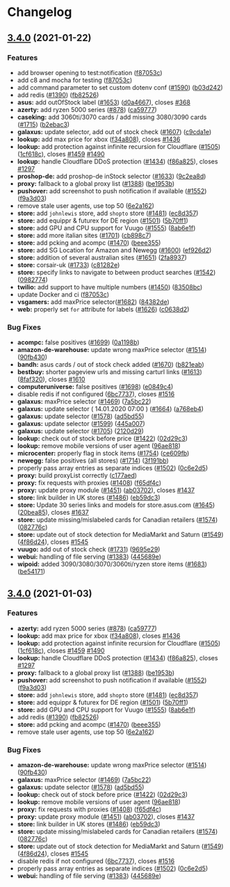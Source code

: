# Changelog

## [3.4.0](https://www.github.com/DrLetharga/streetmerchant/compare/v3.3.0...v3.4.0) (2021-01-22)


### Features

* add browser opening to test:notification ([f87053c](https://www.github.com/DrLetharga/streetmerchant/commit/f87053cb02e04b3cb2c0cf253187a9e9857c9858))
* add c8 and mocha for testing ([f87053c](https://www.github.com/DrLetharga/streetmerchant/commit/f87053cb02e04b3cb2c0cf253187a9e9857c9858))
* add command parameter to set custom dotenv conf ([#1590](https://www.github.com/DrLetharga/streetmerchant/issues/1590)) ([b03d242](https://www.github.com/DrLetharga/streetmerchant/commit/b03d24217f8ff5a56ddf19c019d10b48afec813f))
* add redis ([#1390](https://www.github.com/DrLetharga/streetmerchant/issues/1390)) ([fb82526](https://www.github.com/DrLetharga/streetmerchant/commit/fb82526a427e503fff1f1cf56b091ff0c8a5a96e))
* **asus:** add outOfStock label ([#1653](https://www.github.com/DrLetharga/streetmerchant/issues/1653)) ([d0a4667](https://www.github.com/DrLetharga/streetmerchant/commit/d0a4667a643398d836652642b993107ed05619d8)), closes [#368](https://www.github.com/DrLetharga/streetmerchant/issues/368)
* **azerty:** add ryzen 5000 series  ([#878](https://www.github.com/DrLetharga/streetmerchant/issues/878)) ([ca59777](https://www.github.com/DrLetharga/streetmerchant/commit/ca59777917777401affc5b72a68238983f286237))
* **caseking:** add 3060ti/3070 cards / add missing 3080/3090 cards ([#1715](https://www.github.com/DrLetharga/streetmerchant/issues/1715)) ([b2ebac3](https://www.github.com/DrLetharga/streetmerchant/commit/b2ebac36c078d8001501d45e3a2bbf5f91a1a489))
* **galaxus:** update selector, add out of stock check ([#1607](https://www.github.com/DrLetharga/streetmerchant/issues/1607)) ([c9cda1e](https://www.github.com/DrLetharga/streetmerchant/commit/c9cda1e4e597c7103a32c32c9e5a79824ad44de5))
* **lookup:** add max price for xbox ([f34a808](https://www.github.com/DrLetharga/streetmerchant/commit/f34a808451b735c384f4b763cedd816c85ab7abc)), closes [#1436](https://www.github.com/DrLetharga/streetmerchant/issues/1436)
* **lookup:** add protection against infinite recursion for Cloudflare ([#1505](https://www.github.com/DrLetharga/streetmerchant/issues/1505)) ([1cf618c](https://www.github.com/DrLetharga/streetmerchant/commit/1cf618c1c12d3ab94688139a8410bed181af3eb2)), closes [#1459](https://www.github.com/DrLetharga/streetmerchant/issues/1459) [#1490](https://www.github.com/DrLetharga/streetmerchant/issues/1490)
* **lookup:** handle Cloudflare DDoS protection ([#1434](https://www.github.com/DrLetharga/streetmerchant/issues/1434)) ([f86a825](https://www.github.com/DrLetharga/streetmerchant/commit/f86a8259f37f0ed25b00e243b29aa28c3e68bdff)), closes [#1297](https://www.github.com/DrLetharga/streetmerchant/issues/1297)
* **proshop-de:** add proshop-de inStock selector ([#1633](https://www.github.com/DrLetharga/streetmerchant/issues/1633)) ([9c2ea8d](https://www.github.com/DrLetharga/streetmerchant/commit/9c2ea8dbe91f46e24eae1e9e717164d99f94d0e1))
* **proxy:** fallback to a global proxy list ([#1388](https://www.github.com/DrLetharga/streetmerchant/issues/1388)) ([be1953b](https://www.github.com/DrLetharga/streetmerchant/commit/be1953b2069fce72969904c1bc18055df73f4b6b))
* **pushover:** add screenshot to push notification if available ([#1552](https://www.github.com/DrLetharga/streetmerchant/issues/1552)) ([f9a3d03](https://www.github.com/DrLetharga/streetmerchant/commit/f9a3d03f356d7ed2072772b86c7776f62dcd32b5))
* remove stale user agents, use top 50 ([6e2a162](https://www.github.com/DrLetharga/streetmerchant/commit/6e2a16238c54bc448f3ae5243ef8729f384ea59b))
* **store:** add `johnlewis` store, add `shopto` store ([#1481](https://www.github.com/DrLetharga/streetmerchant/issues/1481)) ([ec8d357](https://www.github.com/DrLetharga/streetmerchant/commit/ec8d3571cfbbd3a028aed9b5650eb8a52c9af587))
* **store:** add equippr & futurex for DE region ([#1501](https://www.github.com/DrLetharga/streetmerchant/issues/1501)) ([5b70ff1](https://www.github.com/DrLetharga/streetmerchant/commit/5b70ff14cb9ab5e0a72922624d54b40bb0642bcd))
* **store:** add GPU and CPU support for Vuugo ([#1555](https://www.github.com/DrLetharga/streetmerchant/issues/1555)) ([8ab6e1f](https://www.github.com/DrLetharga/streetmerchant/commit/8ab6e1f1d801c3ae52987fe9e8550adbe2015ea6))
* **store:** add more italian sites ([#1701](https://www.github.com/DrLetharga/streetmerchant/issues/1701)) ([cb898c7](https://www.github.com/DrLetharga/streetmerchant/commit/cb898c7923ce8a45548807571e734ad232ce0004))
* **store:** add pcking and acompc ([#1470](https://www.github.com/DrLetharga/streetmerchant/issues/1470)) ([beee355](https://www.github.com/DrLetharga/streetmerchant/commit/beee35556376056b31d6719fb090ce58b7ea985f))
* **store:** add SG Location for Amazon and Newegg ([#1600](https://www.github.com/DrLetharga/streetmerchant/issues/1600)) ([ef926d2](https://www.github.com/DrLetharga/streetmerchant/commit/ef926d2282cedaef38bc3d4d427820f4aa65dc8d))
* **store:** addition of several australian sites ([#1651](https://www.github.com/DrLetharga/streetmerchant/issues/1651)) ([2fa8937](https://www.github.com/DrLetharga/streetmerchant/commit/2fa893795f21535e1799116843e0668b669835ab))
* **store:** corsair-uk ([#1733](https://www.github.com/DrLetharga/streetmerchant/issues/1733)) ([c81282e](https://www.github.com/DrLetharga/streetmerchant/commit/c81282ef9fd95c39dc6d338f3d79de16906c89b6))
* **store:** specify links to navigate to between product searches ([#1542](https://www.github.com/DrLetharga/streetmerchant/issues/1542)) ([0982774](https://www.github.com/DrLetharga/streetmerchant/commit/09827741aec2158e88c19fd6b0156c32736671c8))
* **twilio:** add support to have multiple numbers ([#1450](https://www.github.com/DrLetharga/streetmerchant/issues/1450)) ([83508bc](https://www.github.com/DrLetharga/streetmerchant/commit/83508bc5ea509aac0742c525a6434ef8f8001899))
* update Docker and ci ([f87053c](https://www.github.com/DrLetharga/streetmerchant/commit/f87053cb02e04b3cb2c0cf253187a9e9857c9858))
* **vsgamers:** add maxPrice selector([#1682](https://www.github.com/DrLetharga/streetmerchant/issues/1682)) ([84382de](https://www.github.com/DrLetharga/streetmerchant/commit/84382def6f23b1e8b1ad8c14fb4f423f32a35eb7))
* **web:** properly set `for` attribute for labels ([#1626](https://www.github.com/DrLetharga/streetmerchant/issues/1626)) ([c0638d2](https://www.github.com/DrLetharga/streetmerchant/commit/c0638d2e4b923abacaf81fb09fd80948cd5e7ce9))


### Bug Fixes

* **acompc:** false positives ([#1699](https://www.github.com/DrLetharga/streetmerchant/issues/1699)) ([0a1198b](https://www.github.com/DrLetharga/streetmerchant/commit/0a1198b69c4e7b22fcf9c9d0ed94ff51da4f8bce))
* **amazon-de-warehouse:** update wrong maxPrice selector ([#1514](https://www.github.com/DrLetharga/streetmerchant/issues/1514)) ([90fb430](https://www.github.com/DrLetharga/streetmerchant/commit/90fb430b712aa6a89227a17d37a83380326db21b))
* **bandh:** asus cards / out of stock check added ([#1670](https://www.github.com/DrLetharga/streetmerchant/issues/1670)) ([b821eab](https://www.github.com/DrLetharga/streetmerchant/commit/b821eab273f3d8d4cecc1642467dbbad63f4e763))
* **bestbuy:** shorter pageview urls and missing carturl links ([#1613](https://www.github.com/DrLetharga/streetmerchant/issues/1613)) ([8faf320](https://www.github.com/DrLetharga/streetmerchant/commit/8faf3202e79825de5289659435c5f93b4e892086)), closes [#1610](https://www.github.com/DrLetharga/streetmerchant/issues/1610)
* **computeruniverse:** false positives ([#1698](https://www.github.com/DrLetharga/streetmerchant/issues/1698)) ([e0849c4](https://www.github.com/DrLetharga/streetmerchant/commit/e0849c4dc2427a9f8be1927847a1fb2609a24600))
* disable redis if not configured ([6bc7737](https://www.github.com/DrLetharga/streetmerchant/commit/6bc7737ef04e5592e19b0b6a76e5fb0cd4b048df)), closes [#1516](https://www.github.com/DrLetharga/streetmerchant/issues/1516)
* **galaxus:** maxPrice selector ([#1469](https://www.github.com/DrLetharga/streetmerchant/issues/1469)) ([7a5bc22](https://www.github.com/DrLetharga/streetmerchant/commit/7a5bc22ba8cede51311b80182c18fb0227532cd2))
* **galaxus:** update selector  ( 14.01.2020 07:00 ) ([#1664](https://www.github.com/DrLetharga/streetmerchant/issues/1664)) ([a768eb4](https://www.github.com/DrLetharga/streetmerchant/commit/a768eb4cf54f81657532ae0c5e00588cc167eae2))
* **galaxus:** update selector ([#1578](https://www.github.com/DrLetharga/streetmerchant/issues/1578)) ([ad5bd55](https://www.github.com/DrLetharga/streetmerchant/commit/ad5bd55c1ad9f54c9c1aa7ae875bd430d6304fac))
* **galaxus:** update selector ([#1599](https://www.github.com/DrLetharga/streetmerchant/issues/1599)) ([445a007](https://www.github.com/DrLetharga/streetmerchant/commit/445a00728fec1c8b6bded8583d4a6712c195143b))
* **galaxus:** update selector ([#1705](https://www.github.com/DrLetharga/streetmerchant/issues/1705)) ([2120d29](https://www.github.com/DrLetharga/streetmerchant/commit/2120d2901d03ae2238bd56d46e0c43dcb16af70e))
* **lookup:** check out of stock before price ([#1422](https://www.github.com/DrLetharga/streetmerchant/issues/1422)) ([02d29c3](https://www.github.com/DrLetharga/streetmerchant/commit/02d29c3c64a7976622da6cbdf099b76b455082d0))
* **lookup:** remove mobile versions of user agent ([96ae818](https://www.github.com/DrLetharga/streetmerchant/commit/96ae818e84c99d0597e0ddd7b5ecfe1a0615d1ed))
* **microcenter:** properly flag in stock items ([#1754](https://www.github.com/DrLetharga/streetmerchant/issues/1754)) ([ce609fb](https://www.github.com/DrLetharga/streetmerchant/commit/ce609fb518fa7811a77e3ab7d26ecacf86ac35e6))
* **newegg:** false positives (all stores) ([#1714](https://www.github.com/DrLetharga/streetmerchant/issues/1714)) ([3f191bb](https://www.github.com/DrLetharga/streetmerchant/commit/3f191bbd00e7474fbef71ddd28955672835ef1a0))
* properly pass array entries as separate indices ([#1502](https://www.github.com/DrLetharga/streetmerchant/issues/1502)) ([0c6e2d5](https://www.github.com/DrLetharga/streetmerchant/commit/0c6e2d587d81041b07a561b3f53b8b1ebcb9f843))
* **proxy:** build proxyList correctly ([c177aed](https://www.github.com/DrLetharga/streetmerchant/commit/c177aedd210e14cb7d401295cb16ece1dfb1ebe7))
* **proxy:** fix requests with proxies ([#1408](https://www.github.com/DrLetharga/streetmerchant/issues/1408)) ([f65df4c](https://www.github.com/DrLetharga/streetmerchant/commit/f65df4ce56891c368dab8dd6fe85a584cf9e6f49))
* **proxy:** update proxy module ([#1451](https://www.github.com/DrLetharga/streetmerchant/issues/1451)) ([ab03702](https://www.github.com/DrLetharga/streetmerchant/commit/ab037029b654f5e169a97c9e7a2c4dfa6cf1e768)), closes [#1437](https://www.github.com/DrLetharga/streetmerchant/issues/1437)
* **store:** link builder in UK stores ([#1486](https://www.github.com/DrLetharga/streetmerchant/issues/1486)) ([eb59dc3](https://www.github.com/DrLetharga/streetmerchant/commit/eb59dc3433c54027695fb68cfe69b1d90fce3fec))
* **store:** Update 30 series links and models for store.asus.com ([#1645](https://www.github.com/DrLetharga/streetmerchant/issues/1645)) ([20bea85](https://www.github.com/DrLetharga/streetmerchant/commit/20bea85e411277f70b987675b53055b69d450e0f)), closes [#1637](https://www.github.com/DrLetharga/streetmerchant/issues/1637)
* **store:** update missing/mislabeled cards for Canadian retailers ([#1574](https://www.github.com/DrLetharga/streetmerchant/issues/1574)) ([082776c](https://www.github.com/DrLetharga/streetmerchant/commit/082776cfca740ac0a22736f791c62705a62185be))
* **store:** update out of stock detection for MediaMarkt and Saturn ([#1549](https://www.github.com/DrLetharga/streetmerchant/issues/1549)) ([4f86d24](https://www.github.com/DrLetharga/streetmerchant/commit/4f86d2462e5d1eba6a7d7839585c0fe8c1b70da5)), closes [#1545](https://www.github.com/DrLetharga/streetmerchant/issues/1545)
* **vuugo:** add out of stock check ([#1731](https://www.github.com/DrLetharga/streetmerchant/issues/1731)) ([9695e29](https://www.github.com/DrLetharga/streetmerchant/commit/9695e29a02ea320842954db9f2ea51612b983490))
* **webui:** handling of file serving ([#1383](https://www.github.com/DrLetharga/streetmerchant/issues/1383)) ([445689e](https://www.github.com/DrLetharga/streetmerchant/commit/445689efc49bf8edb0b5a027611f02ea0d0f126f))
* **wipoid:** added 3090/3080/3070/3060ti/ryzen store items ([#1683](https://www.github.com/DrLetharga/streetmerchant/issues/1683)) ([be54171](https://www.github.com/DrLetharga/streetmerchant/commit/be541713a8855f18b5102917751842e514796e00))

## [3.4.0](https://www.github.com/jef/streetmerchant/compare/v3.3.0...v3.4.0) (2021-01-03)


### Features

* **azerty:** add ryzen 5000 series  ([#878](https://www.github.com/jef/streetmerchant/issues/878)) ([ca59777](https://www.github.com/jef/streetmerchant/commit/ca59777917777401affc5b72a68238983f286237))
* **lookup:** add max price for xbox ([f34a808](https://www.github.com/jef/streetmerchant/commit/f34a808451b735c384f4b763cedd816c85ab7abc)), closes [#1436](https://www.github.com/jef/streetmerchant/issues/1436)
* **lookup:** add protection against infinite recursion for Cloudflare ([#1505](https://www.github.com/jef/streetmerchant/issues/1505)) ([1cf618c](https://www.github.com/jef/streetmerchant/commit/1cf618c1c12d3ab94688139a8410bed181af3eb2)), closes [#1459](https://www.github.com/jef/streetmerchant/issues/1459) [#1490](https://www.github.com/jef/streetmerchant/issues/1490)
* **lookup:** handle Cloudflare DDoS protection ([#1434](https://www.github.com/jef/streetmerchant/issues/1434)) ([f86a825](https://www.github.com/jef/streetmerchant/commit/f86a8259f37f0ed25b00e243b29aa28c3e68bdff)), closes [#1297](https://www.github.com/jef/streetmerchant/issues/1297)
* **proxy:** fallback to a global proxy list ([#1388](https://www.github.com/jef/streetmerchant/issues/1388)) ([be1953b](https://www.github.com/jef/streetmerchant/commit/be1953b2069fce72969904c1bc18055df73f4b6b))
* **pushover:** add screenshot to push notification if available ([#1552](https://www.github.com/jef/streetmerchant/issues/1552)) ([f9a3d03](https://www.github.com/jef/streetmerchant/commit/f9a3d03f356d7ed2072772b86c7776f62dcd32b5))
* **store:** add `johnlewis` store, add `shopto` store ([#1481](https://www.github.com/jef/streetmerchant/issues/1481)) ([ec8d357](https://www.github.com/jef/streetmerchant/commit/ec8d3571cfbbd3a028aed9b5650eb8a52c9af587))
* **store:** add equippr & futurex for DE region ([#1501](https://www.github.com/jef/streetmerchant/issues/1501)) ([5b70ff1](https://www.github.com/jef/streetmerchant/commit/5b70ff14cb9ab5e0a72922624d54b40bb0642bcd))
* **store:** add GPU and CPU support for Vuugo ([#1555](https://www.github.com/jef/streetmerchant/issues/1555)) ([8ab6e1f](https://www.github.com/jef/streetmerchant/commit/8ab6e1f1d801c3ae52987fe9e8550adbe2015ea6))
* add redis ([#1390](https://www.github.com/jef/streetmerchant/issues/1390)) ([fb82526](https://www.github.com/jef/streetmerchant/commit/fb82526a427e503fff1f1cf56b091ff0c8a5a96e))
* **store:** add pcking and acompc ([#1470](https://www.github.com/jef/streetmerchant/issues/1470)) ([beee355](https://www.github.com/jef/streetmerchant/commit/beee35556376056b31d6719fb090ce58b7ea985f))
* remove stale user agents, use top 50 ([6e2a162](https://www.github.com/jef/streetmerchant/commit/6e2a16238c54bc448f3ae5243ef8729f384ea59b))


### Bug Fixes

* **amazon-de-warehouse:** update wrong maxPrice selector ([#1514](https://www.github.com/jef/streetmerchant/issues/1514)) ([90fb430](https://www.github.com/jef/streetmerchant/commit/90fb430b712aa6a89227a17d37a83380326db21b))
* **galaxus:** maxPrice selector ([#1469](https://www.github.com/jef/streetmerchant/issues/1469)) ([7a5bc22](https://www.github.com/jef/streetmerchant/commit/7a5bc22ba8cede51311b80182c18fb0227532cd2))
* **galaxus:** update selector ([#1578](https://www.github.com/jef/streetmerchant/issues/1578)) ([ad5bd55](https://www.github.com/jef/streetmerchant/commit/ad5bd55c1ad9f54c9c1aa7ae875bd430d6304fac))
* **lookup:** check out of stock before price ([#1422](https://www.github.com/jef/streetmerchant/issues/1422)) ([02d29c3](https://www.github.com/jef/streetmerchant/commit/02d29c3c64a7976622da6cbdf099b76b455082d0))
* **lookup:** remove mobile versions of user agent ([96ae818](https://www.github.com/jef/streetmerchant/commit/96ae818e84c99d0597e0ddd7b5ecfe1a0615d1ed))
* **proxy:** fix requests with proxies ([#1408](https://www.github.com/jef/streetmerchant/issues/1408)) ([f65df4c](https://www.github.com/jef/streetmerchant/commit/f65df4ce56891c368dab8dd6fe85a584cf9e6f49))
* **proxy:** update proxy module ([#1451](https://www.github.com/jef/streetmerchant/issues/1451)) ([ab03702](https://www.github.com/jef/streetmerchant/commit/ab037029b654f5e169a97c9e7a2c4dfa6cf1e768)), closes [#1437](https://www.github.com/jef/streetmerchant/issues/1437)
* **store:** link builder in UK stores ([#1486](https://www.github.com/jef/streetmerchant/issues/1486)) ([eb59dc3](https://www.github.com/jef/streetmerchant/commit/eb59dc3433c54027695fb68cfe69b1d90fce3fec))
* **store:** update missing/mislabeled cards for Canadian retailers ([#1574](https://www.github.com/jef/streetmerchant/issues/1574)) ([082776c](https://www.github.com/jef/streetmerchant/commit/082776cfca740ac0a22736f791c62705a62185be))
* **store:** update out of stock detection for MediaMarkt and Saturn ([#1549](https://www.github.com/jef/streetmerchant/issues/1549)) ([4f86d24](https://www.github.com/jef/streetmerchant/commit/4f86d2462e5d1eba6a7d7839585c0fe8c1b70da5)), closes [#1545](https://www.github.com/jef/streetmerchant/issues/1545)
* disable redis if not configured ([6bc7737](https://www.github.com/jef/streetmerchant/commit/6bc7737ef04e5592e19b0b6a76e5fb0cd4b048df)), closes [#1516](https://www.github.com/jef/streetmerchant/issues/1516)
* properly pass array entries as separate indices ([#1502](https://www.github.com/jef/streetmerchant/issues/1502)) ([0c6e2d5](https://www.github.com/jef/streetmerchant/commit/0c6e2d587d81041b07a561b3f53b8b1ebcb9f843))
* **webui:** handling of file serving ([#1383](https://www.github.com/jef/streetmerchant/issues/1383)) ([445689e](https://www.github.com/jef/streetmerchant/commit/445689efc49bf8edb0b5a027611f02ea0d0f126f))
